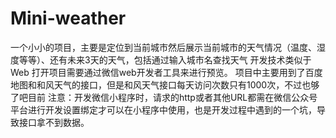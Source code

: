 # Mini-weather
一个小小的项目，主要是定位到当前城市然后展示当前城市的天气情况（温度、湿度等等）、还有未来3天的天气，包括通过输入城市名查找天气
开发技术类似于Web
打开项目需要通过微信web开发者工具来进行预览。
项目中主要用到了百度地图和和风天气的接口，但是和风天气接口每天访问次数只有1000次，不过也够了吧目前
注意：开发微信小程序时，请求的http或者其他URL都需在微信公众号平台进行开发设置绑定才可以在小程序中使用，也是开发过程中遇到的一个坑，导致接口拿不到数据。
